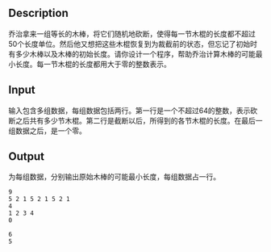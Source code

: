 <h2>Description</h2><p>乔治拿来一组等长的木棒，将它们随机地砍断，使得每一节木棍的长度都不超过50个长度单位。然后他又想把这些木棍恢复到为裁截前的状态，但忘记了初始时有多少木棒以及木棒的初始长度。请你设计一个程序，帮助乔治计算木棒的可能最小长度。每一节木棍的长度都用大于零的整数表示。</p><h2>Input</h2><p>输入包含多组数据，每组数据包括两行。第一行是一个不超过64的整数，表示砍断之后共有多少节木棍。第二行是截断以后，所得到的各节木棍的长度。在最后一组数据之后，是一个零。</p><h2>Output</h2><p>为每组数据，分别输出原始木棒的可能最小长度，每组数据占一行。</p>

<pre><code class="language-input1">9
5 2 1 5 2 1 5 2 1
4
1 2 3 4
0
</code></pre>

<pre><code class="language-output1">6
5</code></pre>

